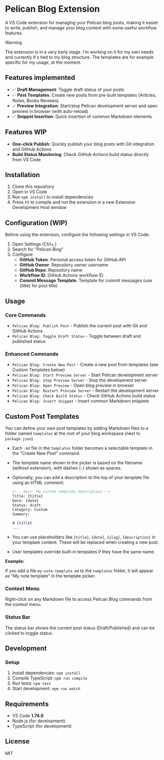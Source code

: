 # Pelican Blog Extension

A VS Code extension for managing your Pelican blog posts, making it easier to write, publish, and manage your blog content with some useful workflow features.

> [!WARNING]  
> The extension is in a very early stage. I'm working on it for my own needs and currently it's tied to my blog structure. The templates are for example specific for my usage, at the moment.

## Features implemented

- :white_check_mark: **Draft Management**: Toggle draft status of your posts
- :white_check_mark: **Post Templates**: Create new posts from pre-built templates (Articles, Notes, Books Reviews)
- :white_check_mark: **Preview Integration**: Start/stop Pelican development server and open preview in browser (with auto-reload)
- :white_check_mark: **Snippet Insertion**: Quick insertion of common Markdown elements

## Features WIP

- **One-click Publish**: Quickly publish your blog posts with Git integration and GitHub Actions
- **Build Status Monitoring**: Check GitHub Actions build status directly from VS Code

## Installation

1. Clone this repository
2. Open in VS Code
3. Run `npm install` to install dependencies
4. Press `F5` to compile and run the extension in a new Extension Development Host window

## Configuration (WIP)

Before using the extension, configure the following settings in VS Code:

1. Open Settings (Ctrl+,)
2. Search for "Pelican Blog"
3. Configure:
   - **GitHub Token**: Personal access token for GitHub API
   - **GitHub Owner**: Repository owner username
   - **GitHub Repo**: Repository name
   - **Workflow ID**: GitHub Actions workflow ID
   - **Commit Message Template**: Template for commit messages (use {title} for post title)

## Usage

### Core Commands

- `Pelican Blog: Publish Post` - Publish the current post with Git and GitHub Actions
- `Pelican Blog: Toggle Draft Status` - Toggle between draft and published status

### Enhanced Commands

- `Pelican Blog: Create New Post` - Create a new post from templates (see Custom Templates below)
- `Pelican Blog: Start Preview Server` - Start Pelican development server
- `Pelican Blog: Stop Preview Server` - Stop the development server
- `Pelican Blog: Open Preview` - Open blog preview in browser
- `Pelican Blog: Restart Preview Server` - Restart the development server
- `Pelican Blog: Check Build Status` - Check GitHub Actions build status
- `Pelican Blog: Insert Snippet` - Insert common Markdown snippets

## Custom Post Templates

You can define your own post templates by adding Markdown files to a folder named `templates` at the root of your blog workspace (next to `package.json`).

- Each `.md` file in the `templates` folder becomes a selectable template in the "Create New Post" command.
- The template name shown in the picker is based on the filename (without extension), with dashes (`-`) shown as spaces.
- Optionally, you can add a description to the top of your template file using an HTML comment:

   ```markdown
   <!-- desc: My custom template description -->
   Title: {title}
   Date: {date}
   Status: draft
   Category: Custom
   Summary:

   # {title}
   ...
   ```

- You can use placeholders like `{title}`, `{date}`, `{slug}`, `{description}` in your template content. These will be replaced when creating a new post.
- User templates override built-in templates if they have the same name.

**Example:**

If you add a file `my-note-template.md` to the `templates` folder, it will appear as "My note template" in the template picker.

### Context Menu

Right-click on any Markdown file to access Pelican Blog commands from the context menu.

### Status Bar

The status bar shows the current post status (Draft/Published) and can be clicked to toggle status.

## Development

### Setup

1. Install dependencies: `npm install`
2. Compile TypeScript: `npm run compile`
3. Run tests: `npm test`
4. Start development: `npm run watch`

## Requirements

- VS Code **1.74.0**
- Node.js (for development)
- TypeScript (for development)

## License

MIT
